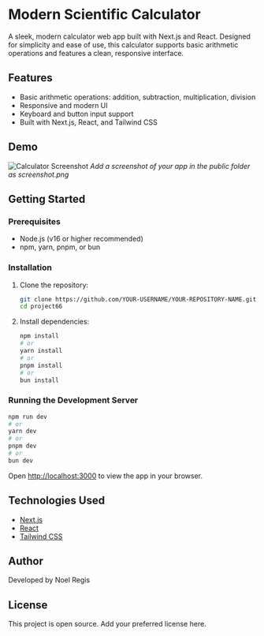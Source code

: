 # Modern Scientific Calculator

A sleek, modern calculator web app built with Next.js and React. Designed for simplicity and ease of use, this calculator supports basic arithmetic operations and features a clean, responsive interface.

## Features
- Basic arithmetic operations: addition, subtraction, multiplication, division
- Responsive and modern UI
- Keyboard and button input support
- Built with Next.js, React, and Tailwind CSS

## Demo
![Calculator Screenshot](./public/screenshot.png)
*Add a screenshot of your app in the public folder as screenshot.png*

## Getting Started

### Prerequisites
- Node.js (v16 or higher recommended)
- npm, yarn, pnpm, or bun

### Installation
1. Clone the repository:
   ```bash
   git clone https://github.com/YOUR-USERNAME/YOUR-REPOSITORY-NAME.git
   cd project66
   ```
2. Install dependencies:
   ```bash
   npm install
   # or
   yarn install
   # or
   pnpm install
   # or
   bun install
   ```

### Running the Development Server
```bash
npm run dev
# or
yarn dev
# or
pnpm dev
# or
bun dev
```

Open [http://localhost:3000](http://localhost:3000) to view the app in your browser.

## Technologies Used
- [Next.js](https://nextjs.org/)
- [React](https://react.dev/)
- [Tailwind CSS](https://tailwindcss.com/)

## Author
Developed by Noel Regis

## License
This project is open source. Add your preferred license here.
